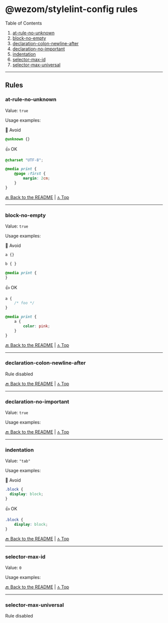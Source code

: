 # @wezom/stylelint-config rules

Table of Contents

[comment]: <> (TOC-START)

1. [at-rule-no-unknown](#at-rule-no-unknown)
1. [block-no-empty](#block-no-empty)
1. [declaration-colon-newline-after](#declaration-colon-newline-after)
1. [declaration-no-important](#declaration-no-important)
1. [indentation](#indentation)
1. [selector-max-id](#selector-max-id)
1. [selector-max-universal](#selector-max-universal)

[comment]: <> (TOC-END)

---

## Rules

[comment]: <> (RULES-START)


### at-rule-no-unknown

Value: `true`

Usage examples:

🚧 Avoid

```css
@unknown {}
```

👍 OK

```css
@charset "UTF-8";

@media print {
	@page :first {
		margin: 2cm;
	}
}
```

[🔙 Back to the README](README.md) | [🔝 Top](#readme)

---


### block-no-empty

Value: `true`

Usage examples:

🚧 Avoid

```css
a {}

b { }

@media print {
}
```

👍 OK

```css
a {
	/* foo */
}

@media print {
	a {
		color: pink;
	}
}
```

[🔙 Back to the README](README.md) | [🔝 Top](#readme)

---


### declaration-colon-newline-after

Rule disabled

[🔙 Back to the README](README.md) | [🔝 Top](#readme)

---


### declaration-no-important

Value: `true`

Usage examples:



[🔙 Back to the README](README.md) | [🔝 Top](#readme)

---


### indentation

Value: `"tab"`

Usage examples:

🚧 Avoid

```css
.block {
  display: block;
}
```

👍 OK

```css
.block {
	display: block;
}
```

[🔙 Back to the README](README.md) | [🔝 Top](#readme)

---


### selector-max-id

Value: `0`

Usage examples:



[🔙 Back to the README](README.md) | [🔝 Top](#readme)

---


### selector-max-universal

Rule disabled

[comment]: <> (RULES-END)

